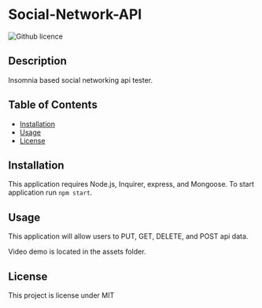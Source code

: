 # Social-Network-API
![Github licence](http://img.shields.io/badge/license-MIT-blue.svg)

## Description 
Insomnia based social networking api tester.

## Table of Contents
* [Installation](#installation)
* [Usage](#usage)
* [License](#license)

## Installation 
 This application requires Node.js, Inquirer, express, and Mongoose. To start application run `npm start`. 

## Usage 
This application will allow users to PUT, GET, DELETE, and POST api data.

Video demo is located in the assets folder.

## License 
This project is license under MIT

